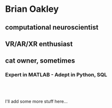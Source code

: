# Brian Oakley

## computational neuroscientist
## VR/AR/XR enthusiast
## cat owner, sometimes

### Expert in MATLAB - Adept in Python, SQL
\
\
\
I'll add some more stuff here...
